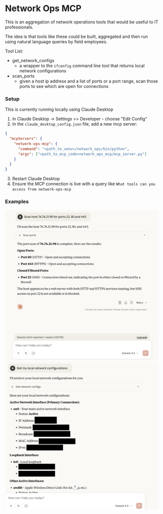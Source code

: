 # Network Ops MCP

This is an aggregation of network operations tools that would be useful to IT professionals.

The idea is that tools like these could be built, aggregated and then run using natural language queries by field employees.

Tool List:
- get_network_configs
  - a wrapper to the `ifconfig` command line tool that returns local network configurations  
- scan_ports
  - given a host ip address and a list of ports or a port range, scan those ports to see which are open for connections


### Setup
This is currently running locally using Claude Desktop

1) In Claude Desktop -> Settings >> Developer - choose "Edit Config"
2) In the `claude_desktop_config.json` file, add a new mcp server:
```json
{
  "mcpServers": {
    "network-ops-mcp": {
      "command": "<path_to_venv>/network_ops/bin/python",
      "args": ["<path_to_mcp_code>network_ops_mcp/mcp_server.py"]
    }
  }
}
```
3) Restart Claude Desktop
4) Ensure the MCP connection is live with a query like `What tools can you access from network-ops-mcp`

### Examples
![Port Scan Example](examples/port_scan.png)
![Network Settings Example](examples/network_settings.png)